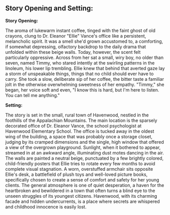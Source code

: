 ## Story Opening and Setting:

**Story Opening:**

The aroma of lukewarm instant coffee, tinged with the faint ghost of old crayons, clung to Dr. Eleanor "Ellie" Vance's office like a persistent, melancholic spirit. It was a smell she'd grown accustomed to, a comforting, if somewhat depressing, olfactory backdrop to the daily drama that unfolded within these beige walls. Today, however, the scent felt particularly oppressive. Across from her sat a small, wiry boy, no older than seven, named Timmy, who stared intently at the swirling patterns in the linoleum, his lower lip trembling. Ellie knew that behind that averted gaze lay a storm of unspeakable things, things that no child should ever have to carry. She took a slow, deliberate sip of her coffee, the bitter taste a familiar jolt in the otherwise overwhelming sweetness of her empathy. "Timmy," she began, her voice soft and even, "I know this is hard, but I'm here to listen. You can tell me anything."

**Setting:**

The story is set in the small, rural town of Havenwood, nestled in the foothills of the Appalachian Mountains. The main location is the sparsely decorated office of Dr. Eleanor Vance, the school psychologist at Havenwood Elementary School. The office is tucked away in the oldest wing of the building, a space that was probably once a storage closet, judging by its cramped dimensions and the single, high window that offered a view of the overgrown playground. Sunlight, when it bothered to appear, streamed in at an awkward angle, illuminating dust motes dancing in the air. The walls are painted a neutral beige, punctuated by a few brightly colored, child-friendly posters that Ellie tries to rotate every few months to avoid complete visual stagnation. A worn, overstuffed armchair sits opposite Ellie's desk, a battlefield of plush toys and well-loved picture books, specifically chosen to create a sense of comfort and safety for her young clients. The general atmosphere is one of quiet desperation, a haven for the heartbroken and bewildered in a town that often turns a blind eye to the unseen struggles of its youngest citizens. Havenwood, with its charming facade and hidden undercurrents, is a place where secrets are whispered and childhood innocence is easily lost.

